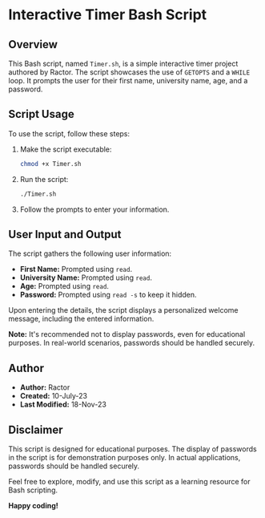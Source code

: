  
# Interactive Timer Bash Script

## Overview

This Bash script, named `Timer.sh`, is a simple interactive timer project authored by Ractor. The script showcases the use of `GETOPTS` and a `WHILE` loop. It prompts the user for their first name, university name, age, and a password.

## Script Usage

To use the script, follow these steps:

1. Make the script executable:

    ```bash
    chmod +x Timer.sh
    ```

2. Run the script:

    ```bash
    ./Timer.sh
    ```

3. Follow the prompts to enter your information.

## User Input and Output

The script gathers the following user information:

- **First Name:** Prompted using `read`.
- **University Name:** Prompted using `read`.
- **Age:** Prompted using `read`.
- **Password:** Prompted using `read -s` to keep it hidden.

Upon entering the details, the script displays a personalized welcome message, including the entered information.

**Note:** It's recommended not to display passwords, even for educational purposes. In real-world scenarios, passwords should be handled securely.

## Author

- **Author:** Ractor
- **Created:** 10-July-23
- **Last Modified:** 18-Nov-23

## Disclaimer

This script is designed for educational purposes. The display of passwords in the script is for demonstration purposes only. In actual applications, passwords should be handled securely.

Feel free to explore, modify, and use this script as a learning resource for Bash scripting.

**Happy coding!**

